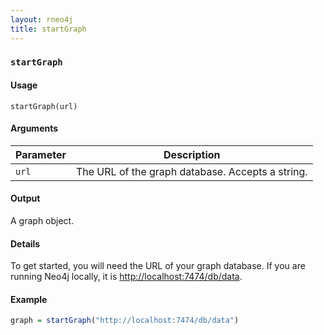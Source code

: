 ```yaml
---
layout: rneo4j
title: startGraph
---
```


### `startGraph`

#### Usage
`startGraph(url)`

#### Arguments
| Parameter | Description |
| --------- | ----------- |
| `url`     | The URL of the graph database. Accepts a string.  |

#### Output
A graph object.

#### Details
To get started, you will need the URL of your graph database. If you are running Neo4j locally, it is [http://localhost:7474/db/data](http://localhost:7474/db/data).

#### Example
```r
graph = startGraph("http://localhost:7474/db/data")
```